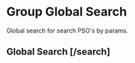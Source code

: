 <!-- include(data_structures.md) -->

# Group Global Search
Global search for search PSO's by params.

## Global Search [/search]

<!-- include(list.md) -->
